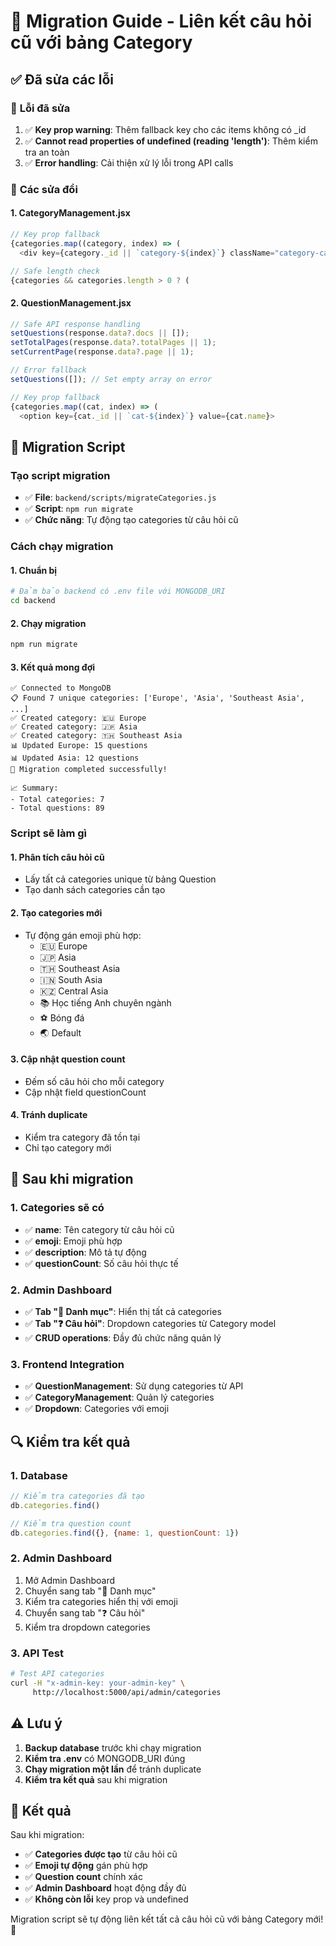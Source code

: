 # 🔄 Migration Guide - Liên kết câu hỏi cũ với bảng Category

## ✅ **Đã sửa các lỗi**

### 🐛 **Lỗi đã sửa**
1. ✅ **Key prop warning**: Thêm fallback key cho các items không có _id
2. ✅ **Cannot read properties of undefined (reading 'length')**: Thêm kiểm tra an toàn
3. ✅ **Error handling**: Cải thiện xử lý lỗi trong API calls

### 🔧 **Các sửa đổi**

#### **1. CategoryManagement.jsx**
```javascript
// Key prop fallback
{categories.map((category, index) => (
  <div key={category._id || `category-${index}`} className="category-card">

// Safe length check
{categories && categories.length > 0 ? (
```

#### **2. QuestionManagement.jsx**
```javascript
// Safe API response handling
setQuestions(response.data?.docs || []);
setTotalPages(response.data?.totalPages || 1);
setCurrentPage(response.data?.page || 1);

// Error fallback
setQuestions([]); // Set empty array on error

// Key prop fallback
{categories.map((cat, index) => (
  <option key={cat._id || `cat-${index}`} value={cat.name}>
```

## 🚀 **Migration Script**

### **Tạo script migration**
- ✅ **File**: `backend/scripts/migrateCategories.js`
- ✅ **Script**: `npm run migrate`
- ✅ **Chức năng**: Tự động tạo categories từ câu hỏi cũ

### **Cách chạy migration**

#### **1. Chuẩn bị**
```bash
# Đảm bảo backend có .env file với MONGODB_URI
cd backend
```

#### **2. Chạy migration**
```bash
npm run migrate
```

#### **3. Kết quả mong đợi**
```
✅ Connected to MongoDB
📋 Found 7 unique categories: ['Europe', 'Asia', 'Southeast Asia', ...]
✅ Created category: 🇪🇺 Europe
✅ Created category: 🇯🇵 Asia
✅ Created category: 🇹🇭 Southeast Asia
📊 Updated Europe: 15 questions
📊 Updated Asia: 12 questions
🎉 Migration completed successfully!

📈 Summary:
- Total categories: 7
- Total questions: 89
```

### **Script sẽ làm gì**

#### **1. Phân tích câu hỏi cũ**
- Lấy tất cả categories unique từ bảng Question
- Tạo danh sách categories cần tạo

#### **2. Tạo categories mới**
- Tự động gán emoji phù hợp:
  - 🇪🇺 Europe
  - 🇯🇵 Asia  
  - 🇹🇭 Southeast Asia
  - 🇮🇳 South Asia
  - 🇰🇿 Central Asia
  - 📚 Học tiếng Anh chuyên ngành
  - ⚽ Bóng đá
  - 🌏 Default

#### **3. Cập nhật question count**
- Đếm số câu hỏi cho mỗi category
- Cập nhật field questionCount

#### **4. Tránh duplicate**
- Kiểm tra category đã tồn tại
- Chỉ tạo category mới

## 🎯 **Sau khi migration**

### **1. Categories sẽ có**
- ✅ **name**: Tên category từ câu hỏi cũ
- ✅ **emoji**: Emoji phù hợp
- ✅ **description**: Mô tả tự động
- ✅ **questionCount**: Số câu hỏi thực tế

### **2. Admin Dashboard**
- ✅ **Tab "📂 Danh mục"**: Hiển thị tất cả categories
- ✅ **Tab "❓ Câu hỏi"**: Dropdown categories từ Category model
- ✅ **CRUD operations**: Đầy đủ chức năng quản lý

### **3. Frontend Integration**
- ✅ **QuestionManagement**: Sử dụng categories từ API
- ✅ **CategoryManagement**: Quản lý categories
- ✅ **Dropdown**: Categories với emoji

## 🔍 **Kiểm tra kết quả**

### **1. Database**
```javascript
// Kiểm tra categories đã tạo
db.categories.find()

// Kiểm tra question count
db.categories.find({}, {name: 1, questionCount: 1})
```

### **2. Admin Dashboard**
1. Mở Admin Dashboard
2. Chuyển sang tab "📂 Danh mục"
3. Kiểm tra categories hiển thị với emoji
4. Chuyển sang tab "❓ Câu hỏi"
5. Kiểm tra dropdown categories

### **3. API Test**
```bash
# Test API categories
curl -H "x-admin-key: your-admin-key" \
     http://localhost:5000/api/admin/categories
```

## ⚠️ **Lưu ý**

1. **Backup database** trước khi chạy migration
2. **Kiểm tra .env** có MONGODB_URI đúng
3. **Chạy migration một lần** để tránh duplicate
4. **Kiểm tra kết quả** sau khi migration

## 🎉 **Kết quả**

Sau khi migration:
- ✅ **Categories được tạo** từ câu hỏi cũ
- ✅ **Emoji tự động** gán phù hợp
- ✅ **Question count** chính xác
- ✅ **Admin Dashboard** hoạt động đầy đủ
- ✅ **Không còn lỗi** key prop và undefined

Migration script sẽ tự động liên kết tất cả câu hỏi cũ với bảng Category mới! 🚀

